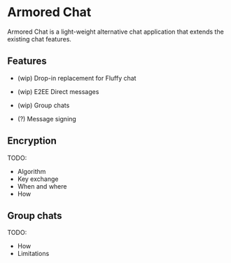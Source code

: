 # Armored Chat

Armored Chat is a light-weight alternative chat application that extends the existing chat features.

## Features

- (wip) Drop-in replacement for Fluffy chat
- (wip) E2EE Direct messages
- (wip) Group chats

- (?) Message signing

## Encryption

TODO:

- Algorithm
- Key exchange
- When and where
- How

## Group chats

TODO:

- How
- Limitations

